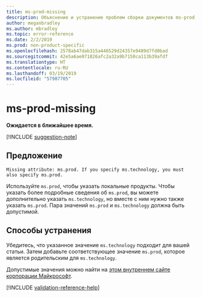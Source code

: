 ```yaml
---
title: ms-prod-missing
description: Объяснение и устранение проблем сборки документов ms-prod-missing
author: meganbradley
ms.author: mbradley
ms.topic: error-reference
ms.date: 2/2/2019
ms.prod: non-product-specific
ms.openlocfilehash: 2578ab47dab315a446529d24357e9489d7fd0bad
ms.sourcegitcommit: 42e5a6ae071826afc2a32a9b7150ca113b39afdf
ms.translationtype: HT
ms.contentlocale: ru-RU
ms.lasthandoff: 03/19/2019
ms.locfileid: "57987705"
---
```

# <a name="ms-prod-missing"></a>ms-prod-missing

**Ожидается в ближайшее время.**

[!INCLUDE [suggestion-note](includes/suggestion-note.md)]

## <a name="suggestion"></a>Предложение

`Missing attribute: ms.prod. If you specify ms.technology, you must also specify ms.prod.`

Используйте `ms.prod`, чтобы указать локальные продукты. Чтобы указать более подробные сведения об `ms.prod`, вы можете дополнительно указать `ms.technology`, но вместе с ним нужно также указать `ms.prod`. Пара значений `ms.prod` и `ms.technology` должна быть допустимой.

## <a name="resolution"></a>Способы устранения

Убедитесь, что указанное значение `ms.technology` подходит для вашей статьи. Затем добавьте соответствующее значение `ms.prod`, которое является родительским для `ms.technology`.

Допустимые значения можно найти на [этом внутреннем сайте корпорации Майкрософт](https://docsmetadatatool.azurewebsites.net/allowlists).

<!--make sure to add this file to your includes folder and verify the path-->
[!INCLUDE [validation-reference-help](includes/validation-reference-help.md)]
